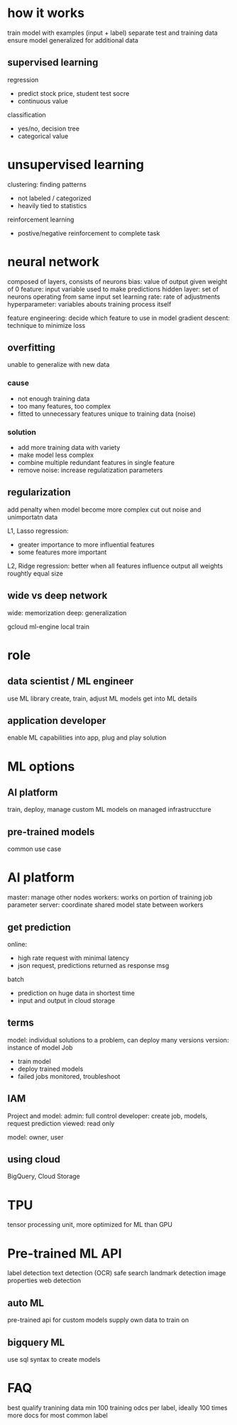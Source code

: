 # how it works
train model with examples (input + label)
separate test and training data ensure model generalized for additional data

## supervised learning
regression
- predict stock price, student test socre
- continuous value

classification
- yes/no, decision tree
- categorical value

# unsupervised learning
clustering: finding patterns
- not labeled / categorized
- heavily tied to statistics

reinforcement learning
- postive/negative reinforcement to complete task

# neural network
composed of layers, consists of neurons
bias: value of output given weight of 0
feature: input variable used to make predictions
hidden layer: set of neurons operating from same input set
learning rate: rate of adjustments
hyperparameter: variables abouts training process itself

feature engineering: decide which feature to use in model
gradient descent: technique to minimize loss

## overfitting
unable to generalize with new data
### cause
- not enough training data
- too many features, too complex
- fitted to unnecessary features unique to training data (noise)

### solution
- add more training data with variety
- make model less complex
- combine multiple redundant features in single feature
- remove noise: increase regulatization parameters

## regularization
add penalty when model become more complex
cut out noise and unimportatn data

L1, Lasso regression: 
- greater importance to more influential features
- some features more important

L2, Ridge regression: 
better when all features influence output all weights roughtly equal size

## wide vs deep network
wide: memorization
deep: generalization

gcloud ml-engine local train

# role
## data scientist / ML engineer
use ML library
create, train, adjust ML models
get into ML details

## application developer
enable ML capabilities into app, plug and play solution

# ML options
## AI platform
train, deploy, manage custom ML models on managed infrastruccture

## pre-trained models
common use case

# AI platform
master: manage other nodes
workers: works on portion of training job
parameter server: coordinate shared model state between workers

## get prediction
online: 
- high rate request with minimal latency
- json request, predictions returned as response msg

batch
- prediction on huge data in shortest time
- input and output in cloud storage

## terms
model: individual solutions to a problem, can deploy many versions
version: instance of model
Job
- train model
- deploy trained models
- failed jobs monitored, troubleshoot

## IAM
Project and model:
admin: full control
developer: create job, models, request prediction
viewed: read only

model: owner, user

## using cloud
BigQuery, Cloud Storage


# TPU
tensor processing unit, more optimized for ML than GPU

# Pre-trained ML API
label detection
text detection (OCR)
safe search
landmark detection
image properties
web detection

## auto ML
pre-trained api for custom models
supply own data to train on

## bigquery ML
use sql syntax to create models

# FAQ
best qualify tranining data min 100 training odcs per label, ideally 100 times more docs for most common label


